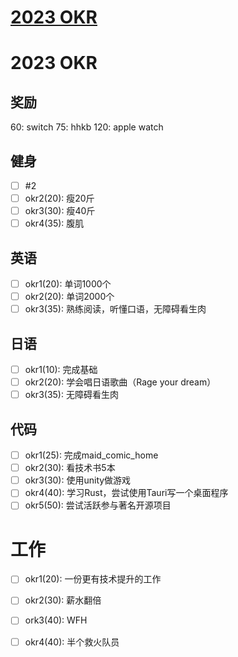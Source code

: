 # [2023 OKR](https://github.com/ParadiseWitch/gitblog/issues/1)

# 2023 OKR

## 奖励

60: switch
75: hhkb
120: apple watch


## 健身
- [ ] #2
- [ ] okr2(20): 瘦20斤
- [ ] okr3(30): 瘦40斤
- [ ] okr4(35): 腹肌

## 英语
- [ ] okr1(20): 单词1000个
- [ ] okr2(20): 单词2000个
- [ ] okr3(35): 熟练阅读，听懂口语，无障碍看生肉

## 日语
- [ ] okr1(10): 完成基础
- [ ] okr2(20): 学会唱日语歌曲（Rage your dream）
- [ ] okr3(35): 无障碍看生肉

## 代码
- [ ] okr1(25): 完成maid_comic_home
- [ ] okr2(30): 看技术书5本
- [ ] okr3(30): 使用unity做游戏
- [ ] okr4(40): 学习Rust，尝试使用Tauri写一个桌面程序
- [ ] okr5(50): 尝试活跃参与著名开源项目

# 工作
- [ ] okr1(20): 一份更有技术提升的工作
- [ ] okr2(30): 薪水翻倍
- [ ] ork3(40): WFH
- [ ] okr4(40): 半个救火队员

